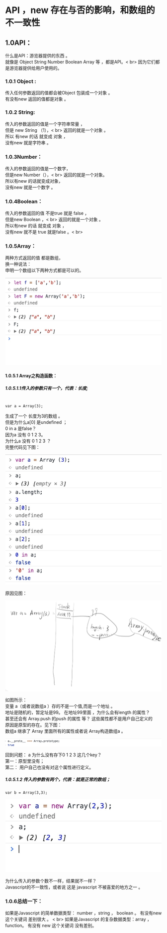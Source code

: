 # API ，new 存在与否的影响，和数组的不一致性 
## 1.0API：
什么是API：游览器提供的东西 。<br>
就像是 Object  String Number Boolean Array 等 ，都是API。< br>
因为它们都是游览器提供给用户使用的。<br>

### 1.0.1 Object : 
传入任何参数返回的值都会被Object 包装成一个对象 。<br>
有没有new 返回的值都是对象 。<br>
          
### 1.0.2 String:  
传入的参数返回的值是一个字符串常量 ，<br>
但是 new String （1），<  br>
返回的就是一个对象 。 <br>
所以 有new 的话 就变成 对象 ，<br>
没有new  就是字符串 。<br>

### 1.0.3Number：
传入的参数返回的值是一个数字，<br>
但是new Number（），<  br>
返回的就是一个对象。<br>
所以有new 的话就变成对象，<br>
没有new  就是一个数字 。<br>

### 1.0.4Boolean： 
传入的参数返回的值 不是true 就是 false ，<br>
但是new Boolean ，<  br>
返回的就是一个对象 。<br>
所以有new 的话 就变成 对象 ，<br>
没有new  就不是 true 就是false 。<  br>

### 1.0.5Array：
两种方式返回的值 都是数组， <br>
换一种说法：<br>
申明一个数组以下两种方式都是可以的。 <br>

![](APINew1.jpg)

####  1.0.5.1 Array之构造函数：

#####  1.0.5.1.1传入的参数只有一个，代表：长度;

```

var a = Array(3);
```

生成了一个 长度为3的数组 。<br>
但是为什么a[0] 是undefined ；<br>
0 in a 是false？  <br>
因为a 没有 0 1 2 3。<br>
为什么a 没有 0 1 2 3 ？<br>
完整代码见下图：<br>

![blog](APINEW2.jpg)

原因见图：<br>

![blog](APINew3.jpg)

如图所示：<br>
变量 a（或者说数组a ）存的不是一个值,而是一个地址 。<br>
地址是随机的，暂定址是99。 在地址99里面 ，为什么会有length 的属性？ <br>
甚至还会有 Array.push 的push 的属性 等？ 这些属性都不是用户自己定义的 <br>
原因是原型的存在。见下图： <br>
数组a 继承了 Array 里面所有的属性或者说 Array构造数组a 。 <br>
 
![](APINew4.jpg)

回到问题： a 为什么没有存下0 1 2 3 这几个key？ <br>
第一：原型里没有； <br>
第二： 用户自己也没有对这个属性进行定义。<br>


#####  1.0.5.1.2 传入的参数有两个，代表：就是正常的数组；

```
var b = Array(3,3);
```

![](APINew5.jpg)

为什么传入的参数个数不一样，结果就不一样？ <br>
Javascript的不一致性，或者说 这是 javascript 不被喜爱的地方之一 。 <br>

### 1.0.6总结一下： 
如果是Javascript 的简单数据类型： number ，string ， boolean 。  有没有new 这个关键词 差别很大 。 < br>
如果是Javascript 的复杂数据类型：array ，function。 有没有 new 这个关键词 没有差别。 <br>
